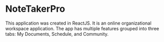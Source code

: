 # NoteTakerPro
This application was created in ReactJS. It is an online organizational workspace application. The app has multiple features grouped into three tabs: My Documents, Schedule, and Community.
